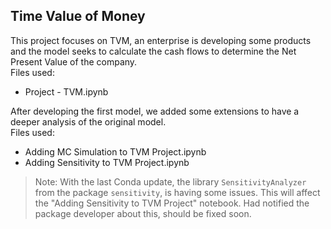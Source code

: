 ## Time Value of Money

This project focuses on TVM, an enterprise is developing some products and the model seeks to calculate the cash flows to determine the Net Present Value of the company. <br>
Files used:
- Project - TVM.ipynb

After developing the first model, we added some extensions to have a deeper analysis of the original model.<br>
Files used:
- Adding MC Simulation to TVM Project.ipynb
- Adding Sensitivity to TVM Project.ipynb

> Note: With the last Conda update, the library `SensitivityAnalyzer` from the package `sensitivity`, is having some issues.
This will affect the "Adding Sensitivity to TVM Project" notebook.
Had notified the package developer about this, should be fixed soon.
